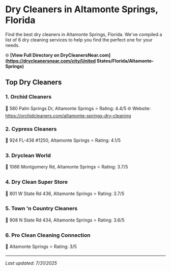 # Dry Cleaners in Altamonte Springs, Florida

Find the best dry cleaners in Altamonte Springs, Florida. We've compiled a list of 6 dry cleaning services to help you find the perfect one for your needs.

🌐 **[View Full Directory on DryCleanersNear.com](https://drycleanersnear.com/city/United States/Florida/Altamonte-Springs)**

## Top Dry Cleaners

### 1. Orchid Cleaners
📍 580 Palm Springs Dr, Altamonte Springs
⭐ Rating: 4.4/5
🌐 Website: https://orchidcleaners.com/altamonte-springs-dry-cleaning

### 2. Cypress Cleaners
📍 924 FL-436 #1250, Altamonte Springs
⭐ Rating: 4.1/5

### 3. Dryclean World
📍 1066 Montgomery Rd, Altamonte Springs
⭐ Rating: 3.7/5

### 4. Dry Clean Super Store
📍 801 W State Rd 436, Altamonte Springs
⭐ Rating: 3.7/5

### 5. Town 'n Country Cleaners
📍 908 N State Rd 434, Altamonte Springs
⭐ Rating: 3.6/5

### 6. Pro Clean Cleaning Connection
📍 Altamonte Springs
⭐ Rating: 3/5


---

*Last updated: 7/31/2025*
